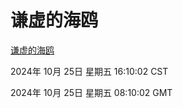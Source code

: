 # 谦虚的海鸥
[谦虚的海鸥](http://219.139.199.238:56308/qxdho/course/base/hotlink/index.php)

2024年 10月 25日 星期五 16:10:02 CST

2024年 10月 25日 星期五 08:10:02 GMT
